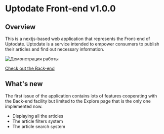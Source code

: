 # Uptodate Front-end v1.0.0 

## Overview

This is a nextjs-based web application that represents the Front-end of Uptodate. 
Uptodate is a service intended to empower consumers to publish their articles and find out necessary information.

![Демонстрация работы](/git/uptodate.gif)

[Check out the Back-end](https://github.com/Artem340dev/Uptodate)

## What's new

The first issue of the application contains lots of features cooperating with the Back-end facility but limited to the Explore page that is the only one implemented now.
  - Displaying all the articles
  - The article filters system
  - The article search system
